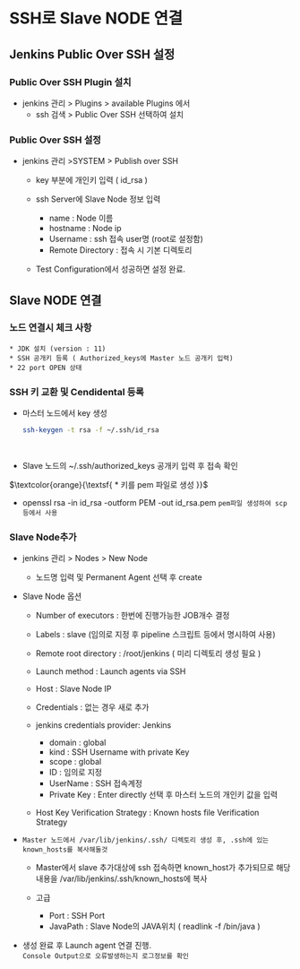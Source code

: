 # SSH로 Slave NODE 연결

## Jenkins Public Over SSH 설정 

### Public Over SSH Plugin 설치
 * jenkins 관리 > Plugins > available Plugins 에서 
	- ssh 검색 >  Public Over SSH 선택하여 설치 

### Public Over SSH 설정 
* jenkins 관리 >SYSTEM > Publish over SSH 
	- key 부분에 개인키 입력 ( id_rsa )
	- ssh Server에 Slave Node 정보 입력  
		- name : Node 이름
		- hostname : Node ip 
		- Username : ssh 접속 user명 (root로 설정함)
		- Remote Directory : 접속 시 기본 디렉토리 <br>

	- Test Configuration에서 성공하면 설정 완료.
	

## Slave NODE 연결

### 노드 연결시 체크 사항 
	* JDK 설치 (version : 11)
	* SSH 공개키 등록 ( Authorized_keys에 Master 노드 공개키 입력)
	* 22 port OPEN 상태 

### SSH 키 교환 및 Cendidental 등록 
- 마스터 노드에서 key 생성 
	
	```bash
	ssh-keygen -t rsa -f ~/.ssh/id_rsa 
	```
	<br>

- Slave 노드의 ~/.ssh/authorized_keys 공개키 입력 후 접속 확인
	
$\textcolor{orange}{\textsf{ * 키를 pem 파일로 생성 }}$ 


- openssl rsa -in id_rsa -outform PEM -out id_rsa.pem 
	 `pem파일 생성하여 scp등에서 사용`


### Slave Node추가 
- jenkins 관리 > Nodes > New Node
	- 노드명 입력 및 Permanent Agent 선택 후 create

- Slave Node 옵션 
	- Number of executors : 한번에 진행가능한 JOB개수 결정 
	- Labels : slave (임의로 지정 후  pipeline 스크립트 등에서 명시하여 사용)
	- Remote root directory : /root/jenkins ( 미리 디렉토리 생성 필요 )
	- Launch method : Launch agents via SSH 
	- Host : Slave Node IP
	- Credentials : 없는 경우 새로 추가 
	- jenkins credentials provider: Jenkins 
		- domain : global 
		- kind : SSH Username with private Key
		- scope : global 
		- ID : 임의로 지정 
		- UserName : SSH 접속계정 
		- Private Key : Enter directly 선택 후 마스터 노드의 개인키 값을 입력 

	- Host Key Verification Strategy : Known hosts file Verification Strategy

* `Master 노드에서 /var/lib/jenkins/.ssh/ 디렉토리 생성 후, .ssh에 있는 known_hosts를 복사해둘것 `
	- Master에서 slave 추가대상에 ssh 접속하면 known_host가 추가되므로 해당 내용을  /var/lib/jenkins/.ssh/known_hosts에 복사

		
	- 고급 
		- Port : SSH Port
		- JavaPath : Slave Node의 JAVA위치 ( readlink -f /bin/java )
	
- 생성 완료 후 Launch agent 연결 진행.  
` Console Output으로 오류발생하는지 로그정보를 확인 `
<br>
